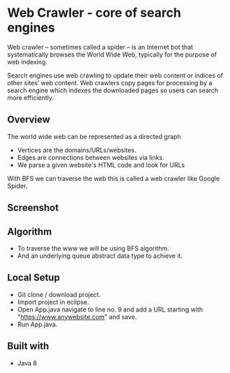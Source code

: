 # Web Crawler - core of search engines
Web crawler – sometimes called a spider – is an Internet bot that systematically browses the World Wide Web, typically for the purpose of web indexing.

Search engines use web crawling to update their web content or indices of other sites’ web content. Web crawlers copy pages for processing by a search engine which indexes the downloaded pages so users can search more efficiently.
## Overview
The world wide web can be represented as a directed graph
* Vertices are the domains/URLs/websites.
* Edges are connections between websites via links.
* We parse a given website's HTML code and look for URLs

With BFS we can traverse the web this is called a web crawler like Google Spider.

## Screenshot

## Algorithm
* To traverse the www we will be using BFS algorithm.
* And an underlying queue abstract data type to achieve it.

## Local Setup
* Git clone / download project.
* Import project in eclipse.
* Open App.java navigate to line no. 9 and add a URL starting with "https://www.anywebsite.com" and save.
* Run App.java.

## Built with
* Java 8